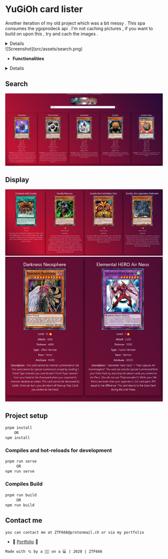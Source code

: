 # YuGiOh card lister

Another iteration of my old project which was a bit messy .
This spa consumes the ygoprodeck api .
I'm not caching pictures , if you want to build on upon this , try and cach the images .

<details>
this is why :<p> 'Please download and store all data pulled from this API locally to keep the amount of API calls used to a minimum.</p>
<p> Failure to do so may result in either your IP address being blacklisted or the API being rolled back. '</p>
</details>
![Screenshot](src/assets/search.png)



- **Functionalities**
<details>
  <p>This is a simple spa with minimum functionalities </p>
  <p>Search and display. </p>
</details>

## Search
![Screenshot](src/assets/seaarch.png)

## Display 

![Screenshot](src/assets/cards.png)
![Screenshot](src/assets/details.png)

## Project setup

```
pnpm install
    OR
npm install
```

### Compiles and hot-reloads for development

```
pnpm run serve
     OR
npm run serve
```
### Compiles Build

```
pnpm run build
     OR
npm run build
```
## Contact me

```
you can contact me at ZTF666@protonmail.ch or via my portfolio
```

- **💎** [Portfolio](https://ztfportfolio.web.app/) **💎**

```
Made with 💘 by a 👨‍💻 on a 💻 | 2020 | ZTF666
```

